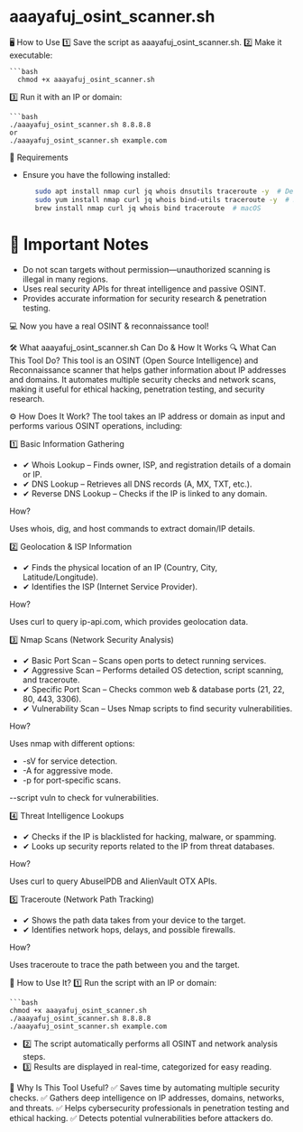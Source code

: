 # aaayafuj_osint_scanner.sh
🖥️ How to Use
1️⃣ Save the script as aaayafuj_osint_scanner.sh.
2️⃣ Make it executable:

    ```bash
      chmod +x aaayafuj_osint_scanner.sh
3️⃣ Run it with an IP or domain:

    ```bash
    ./aaayafuj_osint_scanner.sh 8.8.8.8
    or
    ./aaayafuj_osint_scanner.sh example.com
🔧 Requirements

* Ensure you have the following installed:

    ```bash
       sudo apt install nmap curl jq whois dnsutils traceroute -y  # Debian/Ubuntu
       sudo yum install nmap curl jq whois bind-utils traceroute -y  # RHEL/CentOS
       brew install nmap curl jq whois bind traceroute  # macOS

# 📌 Important Notes
* Do not scan targets without permission—unauthorized scanning is illegal in many regions.
* Uses real security APIs for threat intelligence and passive OSINT.
* Provides accurate information for security research & penetration testing.
 
💻 Now you have a real OSINT & reconnaissance tool!

🛠️ What aaayafuj_osint_scanner.sh Can Do & How It Works
🔍 What Can This Tool Do?
This tool is an OSINT (Open Source Intelligence) and Reconnaissance scanner that helps gather information about IP addresses and domains. It automates multiple security checks and network scans, making it useful for ethical hacking, penetration testing, and security research.

⚙️ How Does It Work?
The tool takes an IP address or domain as input and performs various OSINT operations, including:

1️⃣ Basic Information Gathering
* ✔ Whois Lookup – Finds owner, ISP, and registration details of a domain or IP.
* ✔ DNS Lookup – Retrieves all DNS records (A, MX, TXT, etc.).
* ✔ Reverse DNS Lookup – Checks if the IP is linked to any domain.

How?

Uses whois, dig, and host commands to extract domain/IP details.

2️⃣ Geolocation & ISP Information
* ✔ Finds the physical location of an IP (Country, City, Latitude/Longitude).
* ✔ Identifies the ISP (Internet Service Provider).

How?

Uses curl to query ip-api.com, which provides geolocation data.

3️⃣ Nmap Scans (Network Security Analysis)
* ✔ Basic Port Scan – Scans open ports to detect running services.
* ✔ Aggressive Scan – Performs detailed OS detection, script scanning, and traceroute.
* ✔ Specific Port Scan – Checks common web & database ports (21, 22, 80, 443, 3306).
* ✔ Vulnerability Scan – Uses Nmap scripts to find security vulnerabilities.

How?

Uses nmap with different options:

* -sV for service detection.
* -A for aggressive mode.
* -p for port-specific scans.

--script vuln to check for vulnerabilities.

4️⃣ Threat Intelligence Lookups
* ✔ Checks if the IP is blacklisted for hacking, malware, or spamming.
* ✔ Looks up security reports related to the IP from threat databases.

How?

Uses curl to query AbuseIPDB and AlienVault OTX APIs.

5️⃣ Traceroute (Network Path Tracking)
* ✔ Shows the path data takes from your device to the target.
* ✔ Identifies network hops, delays, and possible firewalls.

How?

Uses traceroute to trace the path between you and the target.

🚀 How to Use It?
1️⃣ Run the script with an IP or domain:

    ```bash
    chmod +x aaayafuj_osint_scanner.sh
    ./aaayafuj_osint_scanner.sh 8.8.8.8
    ./aaayafuj_osint_scanner.sh example.com

* 2️⃣ The script automatically performs all OSINT and network analysis steps.
* 3️⃣ Results are displayed in real-time, categorized for easy reading.

📌 Why Is This Tool Useful?
✅ Saves time by automating multiple security checks.
✅ Gathers deep intelligence on IP addresses, domains, networks, and threats.
✅ Helps cybersecurity professionals in penetration testing and ethical hacking.
✅ Detects potential vulnerabilities before attackers do.
